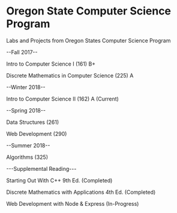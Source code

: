 # Oregon State Computer Science Program
Labs and Projects from Oregon States Computer Science Program

--Fall 2017--

Intro to Computer Science I (161)   B+

Discrete Mathematics in Computer Science (225)   A

--Winter 2018--

Intro to Computer Science II (162)   A (Current)
  
--Spring 2018--

Data Structures (261)

Web Development (290)
  
--Summer 2018--

Algorithms (325)



---Supplemental Reading---

Starting Out With C++ 9th Ed. (Completed)

Discrete Mathematics with Applications 4th Ed. (Completed)

Web Development with Node & Express (In-Progress)
